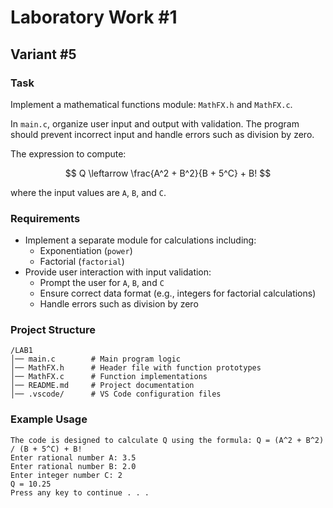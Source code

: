 # Laboratory Work #1  
## Variant #5  

### Task  
Implement a mathematical functions module: `MathFX.h` and `MathFX.c`.  

In `main.c`, organize user input and output with validation. The program should prevent incorrect input and handle errors such as division by zero.  

The expression to compute:  

$$ Q \leftarrow \frac{A^2 + B^2}{B + 5^C} + B! $$
 

where the input values are `A`, `B`, and `C`.

### Requirements  
- Implement a separate module for calculations including:  
  - Exponentiation (`power`)  
  - Factorial (`factorial`)  
- Provide user interaction with input validation:  
  - Prompt the user for `A`, `B`, and `C`  
  - Ensure correct data format (e.g., integers for factorial calculations)  
  - Handle errors such as division by zero  


### Project Structure  
```
/LAB1  
│── main.c        # Main program logic  
│── MathFX.h      # Header file with function prototypes  
│── MathFX.c      # Function implementations  
│── README.md     # Project documentation  
│── .vscode/      # VS Code configuration files  
```  

### Example Usage  
```
The code is designed to calculate Q using the formula: Q = (A^2 + B^2) / (B + 5^C) + B!
Enter rational number A: 3.5  
Enter rational number B: 2.0  
Enter integer number C: 2  
Q = 10.25  
Press any key to continue . . .  
```  

